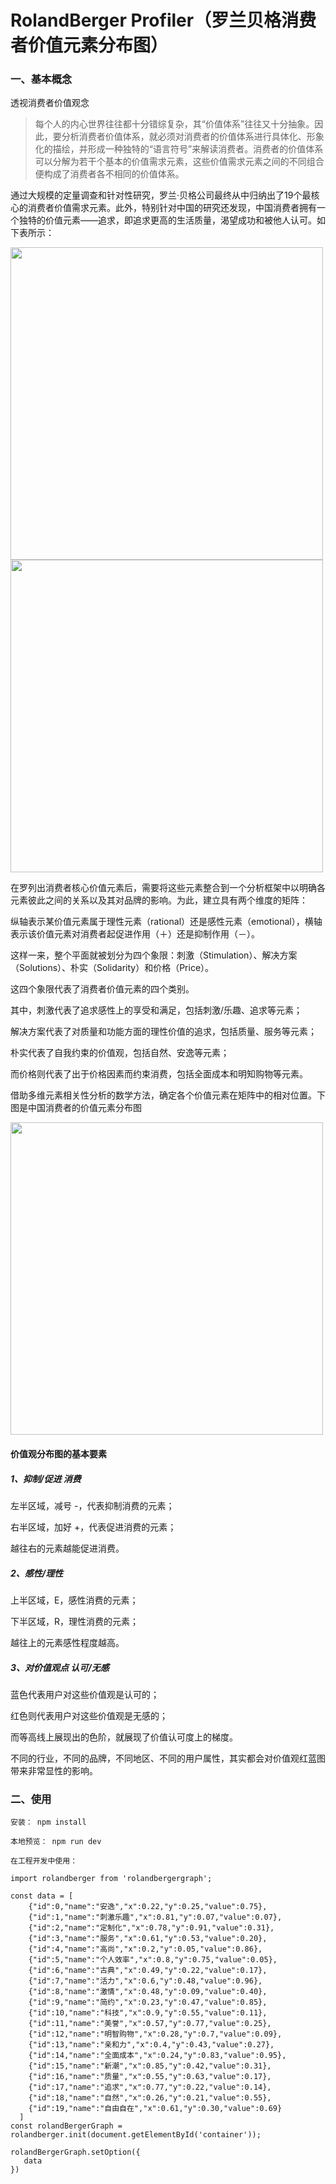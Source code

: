 RolandBerger Profiler（罗兰贝格消费者价值元素分布图）
==

### 一、基本概念
透视消费者价值观念
> 每个人的内心世界往往都十分错综复杂，其“价值体系”往往又十分抽象。因此，要分析消费者价值体系，就必须对消费者的价值体系进行具体化、形象化的描绘，并形成一种独特的“语言符号”来解读消费者。消费者的价值体系可以分解为若干个基本的价值需求元素，这些价值需求元素之间的不同组合便构成了消费者各不相同的价值体系。

通过大规模的定量调查和针对性研究，罗兰·贝格公司最终从中归纳出了19个最核心的消费者价值需求元素。此外，特别针对中国的研究还发现，中国消费者拥有一个独特的价值元素——追求，即追求更高的生活质量，渴望成功和被他人认可。如下表所示：

<img src="https://cht527.oss-cn-shanghai.aliyuncs.com/consumer1.png"  width="500"/>


<img src="https://cht527.oss-cn-shanghai.aliyuncs.com/consumer2.png"  width="500"/>


在罗列出消费者核心价值元素后，需要将这些元素整合到一个分析框架中以明确各元素彼此之间的关系以及其对品牌的影响。为此，建立具有两个维度的矩阵：

纵轴表示某价值元素属于理性元素（rational）还是感性元素（emotional），横轴表示该价值元素对消费者起促进作用（＋）还是抑制作用（－）。

这样一来，整个平面就被划分为四个象限：刺激（Stimulation）、解决方案（Solutions）、朴实（Solidarity）和价格（Price）。

这四个象限代表了消费者价值元素的四个类别。

其中，刺激代表了追求感性上的享受和满足，包括刺激/乐趣、追求等元素；

解决方案代表了对质量和功能方面的理性价值的追求，包括质量、服务等元素；

朴实代表了自我约束的价值观，包括自然、安逸等元素；

而价格则代表了出于价格因素而约束消费，包括全面成本和明知购物等元素。

借助多维元素相关性分析的数学方法，确定各个价值元素在矩阵中的相对位置。下图是中国消费者的价值元素分布图

<img src="https://cht527.oss-cn-shanghai.aliyuncs.com/rolandberger.png"  width="500"/>

#### 价值观分布图的基本要素

##### 1、抑制/促进 消费

左半区域，减号 -，代表抑制消费的元素；

右半区域，加好 +，代表促进消费的元素；

越往右的元素越能促进消费。

##### 2、感性/理性 

上半区域，E，感性消费的元素；

下半区域，R，理性消费的元素；

越往上的元素感性程度越高。

##### 3、对价值观点 认可/无感

蓝色代表用户对这些价值观是认可的；

红色则代表用户对这些价值观是无感的；

而等高线上展现出的色阶，就展现了价值认可度上的梯度。

不同的行业，不同的品牌，不同地区、不同的用户属性，其实都会对价值观红蓝图带来非常显性的影响。

### 二、使用
```
安装： npm install 

本地预览： npm run dev

在工程开发中使用：

import rolandberger from 'rolandbergergraph';

const data = [
    {"id":0,"name":"安逸","x":0.22,"y":0.25,"value":0.75},
    {"id":1,"name":"刺激乐趣","x":0.81,"y":0.07,"value":0.07},
    {"id":2,"name":"定制化","x":0.78,"y":0.91,"value":0.31},
    {"id":3,"name":"服务","x":0.61,"y":0.53,"value":0.20},
    {"id":4,"name":"高尚","x":0.2,"y":0.05,"value":0.86},
    {"id":5,"name":"个人效率","x":0.8,"y":0.75,"value":0.05},
    {"id":6,"name":"古典","x":0.49,"y":0.22,"value":0.17},
    {"id":7,"name":"活力","x":0.6,"y":0.48,"value":0.96},
    {"id":8,"name":"激情","x":0.48,"y":0.09,"value":0.40},
    {"id":9,"name":"简约","x":0.23,"y":0.47,"value":0.85},
    {"id":10,"name":"科技","x":0.9,"y":0.55,"value":0.11},
    {"id":11,"name":"美誉","x":0.57,"y":0.77,"value":0.25},
    {"id":12,"name":"明智购物","x":0.28,"y":0.7,"value":0.09},
    {"id":13,"name":"亲和力","x":0.4,"y":0.43,"value":0.27},
    {"id":14,"name":"全面成本","x":0.24,"y":0.83,"value":0.95},
    {"id":15,"name":"新潮","x":0.85,"y":0.42,"value":0.31},
    {"id":16,"name":"质量","x":0.55,"y":0.63,"value":0.17},
    {"id":17,"name":"追求","x":0.77,"y":0.22,"value":0.14},
    {"id":18,"name":"自然","x":0.26,"y":0.21,"value":0.55},
    {"id":19,"name":"自由自在","x":0.61,"y":0.30,"value":0.69}
  ]
const rolandBergerGraph = rolandberger.init(document.getElementById('container'));
        
rolandBergerGraph.setOption({
   data
})
```

